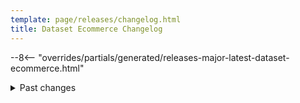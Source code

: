 ```yaml
---
template: page/releases/changelog.html
title: Dataset Ecommerce Changelog
---
```


--8<-- "overrides/partials/generated/releases-major-latest-dataset-ecommerce.html"

<details>
  <summary>
    Past changes
  </summary>
--8<-- "overrides/partials/generated/releases-major-previously-dataset-ecommerce.html"
</details>

